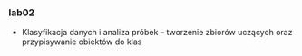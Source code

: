### lab02
- Klasyfikacja danych i analiza próbek – tworzenie zbiorów uczących oraz przypisywanie obiektów do klas
